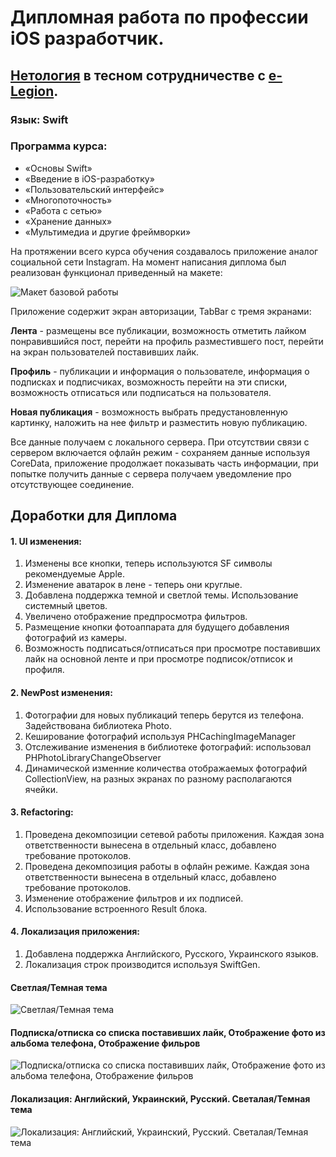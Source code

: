 # Дипломная работа по профессии iOS разработчик. 
## [Нетология](https://netology.ru) в тесном сотрудничестве с [e-Legion](https://www.e-legion.ru).

### Язык: Swift
### Программа курса:

* «Основы Swift»
* «Введение в iOS-разработку»
* «Пользовательский интерфейс»
* «Многопоточность»
* «Работа с сетью»
* «Хранение данных»
* «Мультимедиа и другие фреймворки»

На протяжении всего курса обучения создавалось приложение аналог социальной сети Instagram. На момент написания диплома был реализован функционал приведенный на макете:

![Макет базовой работы](https://i.ibb.co/4Z3SSYj/image.png)

Приложение содержит экран авторизации, TabBar с тремя экранами: 

**Лента** - размещены все публикации, возможность отметить лайком понравившийся пост, перейти на профиль разместившего пост, перейти на экран пользователей поставивших лайк.

**Профиль** - публикации и информация о пользователе, информация о подписках и подписчиках, возможность перейти на эти списки, возможность отписаться или подписаться на пользователя.

**Новая публикация** - возможность выбрать предустановленную картинку, наложить на нее фильтр и разместить новую публикацию.

Все данные получаем с локального сервера. При отсутствии связи с сервером включается офлайн режим - сохраняем данные используя CoreData, приложение продолжает показывать часть информации, при попытке получить данные с сервера получаем уведомление про отсутствующее соединение.

## Доработки для Диплома

#### 1. UI изменения:
1. Изменены все кнопки, теперь используются SF символы рекомендуемые Apple.
2. Изменение аватарок в лене - теперь они круглые.
3. Добавлена поддержка темной и светлой темы. Использование системный цветов.
4. Увеличено отображение предпросмотра фильтров.
5. Размещение кнопки фотоаппарата для будущего добавления фотографий из камеры.
6. Возможность подписаться/отписаться при просмотре поставивших лайк на основной ленте и при просмотре подписок/отписок и профиля.

#### 2. NewPost изменения:
1. Фотографии для новых публикаций теперь берутся из телефона. Задействована библиотека Photo.
2. Кеширование фотографий используя PHCachingImageManager
3. Отслеживание изменения в библиотеке фотографий: использовал PHPhotoLibraryChangeObserver
4. Динамической изменние количества отображаемых фотографий CollectionView, на разных экранах по разному располагаются ячейки.

#### 3. Refactoring:
1. Проведена декомпозиции сетевой работы приложения. Каждая зона ответственности вынесена в отдельный класс, добавлено требование протоколов.
2. Проведена декомпозиция работы в офлайн режиме. Каждая зона ответственности вынесена в отдельный класс, добавлено требование протоколов.
3. Изменение отображение фильтров и их подписей.
4. Использование встроенного Result блока.

#### 4. Локализация приложения:
1. Добавлена поддержка Английского, Русского, Украинского языков.
2. Локализация строк производится используя SwiftGen.

#### Светлая/Темная тема
![Светлая/Темная тема](https://i.ibb.co/sb03XQs/2020-10-10-18-55-01.png)

#### Подписка/отписка со списка поставивших лайк, Отображение фото из альбома телефона, Отображение фильров
![Подписка/отписка со списка поставивших лайк, Отображение фото из альбома телефона, Отображение фильров](https://i.ibb.co/3cwC479/2020-10-10-19-03-57.png)

#### Локализация: Английский, Украинский, Русский. Светалая/Темная тема
![Локализация: Английский, Украинский, Русский. Светалая/Темная тема](https://i.ibb.co/4TtdBvV/2020-10-10-18-59-17.png)
